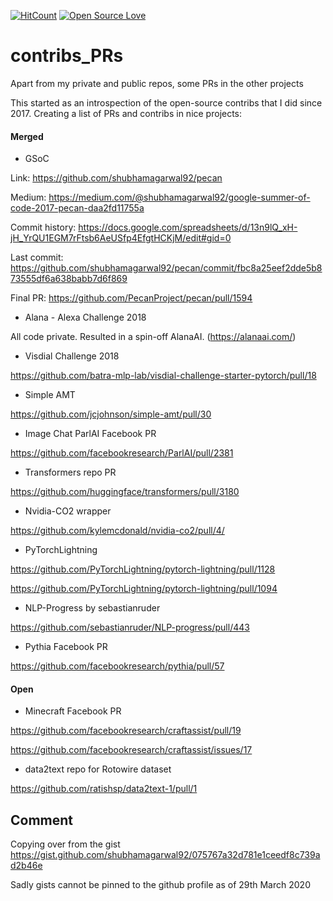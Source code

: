 [![HitCount](http://hits.dwyl.io/shubhamagarwal92/contribs_PRs.svg)](http://hits.dwyl.io/shubhamagarwal92/contribs_PRs) [![Open Source Love](https://badges.frapsoft.com/os/v1/open-source.png?v=103)](https://github.com/ellerbrock/open-source-badges/)


# contribs_PRs
Apart from my private and public repos, some PRs in the other projects

This started as an introspection of the open-source contribs that I did since 2017. Creating a list of PRs and contribs in nice projects:

#### Merged

- GSoC

Link: https://github.com/shubhamagarwal92/pecan

Medium: https://medium.com/@shubhamagarwal92/google-summer-of-code-2017-pecan-daa2fd11755a

Commit history: https://docs.google.com/spreadsheets/d/13n9lQ_xH-jH_YrQU1EGM7rFtsb6AeUSfp4EfgtHCKjM/edit#gid=0

Last commit: https://github.com/shubhamagarwal92/pecan/commit/fbc8a25eef2dde5b873555df6a638babb7d6f869

Final PR: https://github.com/PecanProject/pecan/pull/1594

- Alana - Alexa Challenge 2018

All code private. Resulted in a spin-off AlanaAI. (https://alanaai.com/) 

- Visdial Challenge 2018

https://github.com/batra-mlp-lab/visdial-challenge-starter-pytorch/pull/18

- Simple AMT

https://github.com/jcjohnson/simple-amt/pull/30

- Image Chat ParlAI Facebook PR

https://github.com/facebookresearch/ParlAI/pull/2381

- Transformers repo PR

https://github.com/huggingface/transformers/pull/3180

- Nvidia-CO2 wrapper

https://github.com/kylemcdonald/nvidia-co2/pull/4/

- PyTorchLightning

https://github.com/PyTorchLightning/pytorch-lightning/pull/1128

https://github.com/PyTorchLightning/pytorch-lightning/pull/1094

- NLP-Progress by sebastianruder

https://github.com/sebastianruder/NLP-progress/pull/443

- Pythia Facebook PR

https://github.com/facebookresearch/pythia/pull/57

#### Open 
- Minecraft Facebook PR

https://github.com/facebookresearch/craftassist/pull/19

https://github.com/facebookresearch/craftassist/issues/17

- data2text repo for Rotowire dataset

https://github.com/ratishsp/data2text-1/pull/1


## Comment

Copying over from the gist https://gist.github.com/shubhamagarwal92/075767a32d781e1ceedf8c739ad2b46e

Sadly gists cannot be pinned to the github profile as of 29th March 2020



